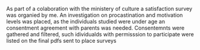 As part of a colaboration with the ministery of culture a satisfaction survey was organied by me. 
An investigation on procastination and motivation levels was placed, as the individuals studied were under age an consentment agreement with parents was needed.
Consentemnts were gathered and filtered, such idividualds with permisssion to participate were listed on the final pdfs sent to place surveys 
